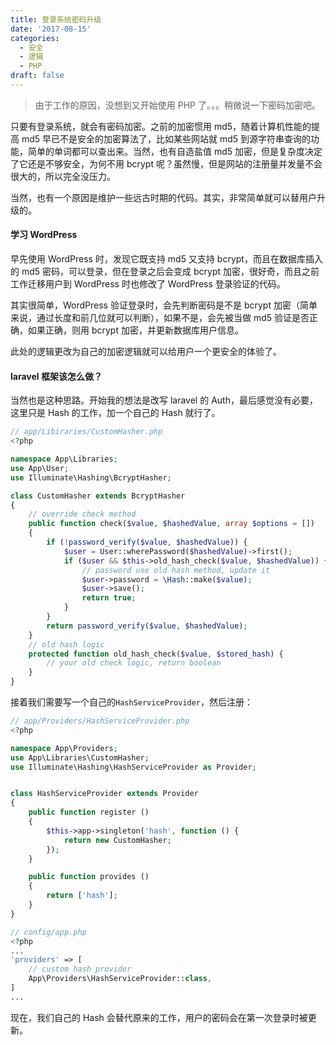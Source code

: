 ```yaml
---
title: 登录系统密码升级
date: '2017-08-15'
categories:
  - 安全
  - 逻辑
  - PHP
draft: false
---
```


> 由于工作的原因，没想到又开始使用 PHP 了。。。稍微说一下密码加密吧。

只要有登录系统，就会有密码加密。之前的加密惯用 md5，随着计算机性能的提高 md5 早已不是安全的加密算法了，比如某些网站就 md5 到源字符串查询的功能，简单的单词都可以查出来。当然，也有自造盐值 md5 加密，但是复杂度决定了它还是不够安全，为何不用 bcrypt 呢？虽然慢，但是网站的注册量并发量不会很大的，所以完全没压力。

当然，也有一个原因是维护一些远古时期的代码。其实，非常简单就可以替用户升级的。

<!--more-->

#### 学习 WordPress

早先使用 WordPress 时，发现它既支持 md5 又支持 bcrypt，而且在数据库插入的 md5 密码，可以登录，但在登录之后会变成 bcrypt 加密，很好奇，而且之前工作迁移用户到 WordPress 时也修改了 WordPress 登录验证的代码。

其实很简单，WordPress 验证登录时，会先判断密码是不是 bcrypt 加密（简单来说，通过长度和前几位就可以判断），如果不是，会先被当做 md5 验证是否正确，如果正确，则用 bcrypt 加密，并更新数据库用户信息。

此处的逻辑更改为自己的加密逻辑就可以给用户一个更安全的体验了。

#### laravel 框架该怎么做？

当然也是这种思路。开始我的想法是改写 laravel 的 Auth，最后感觉没有必要，这里只是 Hash 的工作，加一个自己的 Hash 就行了。

```php
// app/Libiraries/CustomHasher.php
<?php

namespace App\Libraries;
use App\User;
use Illuminate\Hashing\BcryptHasher;

class CustomHasher extends BcryptHasher
{
    // override check method
    public function check($value, $hashedValue, array $options = [])
    {
        if (!password_verify($value, $hashedValue)) {
            $user = User::wherePassword($hashedValue)->first();
            if ($user && $this->old_hash_check($value, $hashedValue)) {
                // password use old hash method, update it
                $user->password = \Hash::make($value);
                $user->save();
                return true;
            }
        }
        return password_verify($value, $hashedValue);
    }
    // old hash logic
    protected function old_hash_check($value, $stored_hash) {
        // your old check logic, return boolean
    }
}
```

接着我们需要写一个自己的`HashServiceProvider`，然后注册：

```php
// app/Providers/HashServiceProvider.php
<?php

namespace App\Providers;
use App\Libraries\CustomHasher;
use Illuminate\Hashing\HashServiceProvider as Provider;


class HashServiceProvider extends Provider
{
    public function register ()
    {
        $this->app->singleton('hash', function () {
            return new CustomHasher;
        });
    }

    public function provides ()
    {
        return ['hash'];
    }
}
```

```php
// config/app.php
<?php
...
'providers' => [
    // custom hash provider
    App\Providers\HashServiceProvider::class,
]
...
```

现在，我们自己的 Hash 会替代原来的工作，用户的密码会在第一次登录时被更新。
